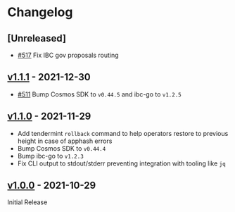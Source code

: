<!--
Guiding Principles:

Changelogs are for humans, not machines.
There should be an entry for every single version.
The same types of changes should be grouped.
Versions and sections should be linkable.
The latest version comes first.
The release date of each version is displayed.
Mention whether you follow Semantic Versioning.

Usage:

Change log entries are to be added to the Unreleased section under the
appropriate stanza (see below). Each entry should ideally include a tag and
the Github issue reference in the following format:

* (<tag>) \#<issue-number> message

The issue numbers will later be link-ified during the release process so you do
not have to worry about including a link manually, but you can if you wish.

Types of changes (Stanzas):

"Features" for new features.
"Improvements" for changes in existing functionality.
"Deprecated" for soon-to-be removed features.
"Bug Fixes" for any bug fixes.
"Client Breaking" for breaking CLI commands and REST routes used by end-users.
"API Breaking" for breaking exported APIs used by developers building on SDK.
"State Machine Breaking" for any changes that result in a different AppState given same genesisState and txList.
Ref: https://keepachangelog.com/en/1.0.0/
-->

# Changelog

## [Unreleased]

- [#517](https://github.com/public-awesome/stargaze/pull/517) Fix IBC gov proposals routing

## [v1.1.1](https://github.com/public-awesome/stargaze/releases/tag/v1.1.1) - 2021-12-30

- [#511](https://github.com/public-awesome/stargaze/pull/511) Bump Cosmos SDK to `v0.44.5` and ibc-go to `v1.2.5`

## [v1.1.0](https://github.com/public-awesome/stargaze/releases/tag/v1.1.0) - 2021-11-29

- Add tendermint `rollback` command to help operators restore to previous height in case of apphash errors
- Bump Cosmos SDK to `v0.44.4`
- Bump ibc-go to `v1.2.3`
- Fix CLI output to stdout/stderr preventing integration with tooling like `jq`

## [v1.0.0](https://github.com/public-awesome/stargaze/releases/tag/v1.0.0) - 2021-10-29

Initial Release

